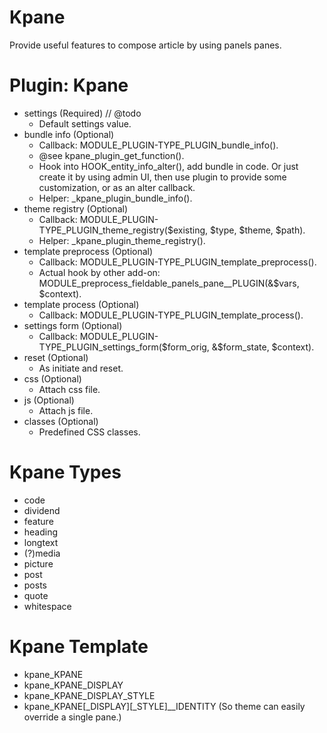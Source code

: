 Kpane
=====
Provide useful features to compose article by using panels panes.

Plugin: Kpane
=============
* settings (Required) // @todo
    - Default settings value.
* bundle info (Optional)
    - Callback: MODULE_PLUGIN-TYPE_PLUGIN_bundle_info().
    - @see kpane_plugin_get_function().
    - Hook into HOOK_entity_info_alter(), add bundle in code.
    Or just create it by using admin UI, then use plugin to provide some customization, or as an alter callback.
    - Helper: _kpane_plugin_bundle_info().
* theme registry (Optional)
    - Callback: MODULE_PLUGIN-TYPE_PLUGIN_theme_registry($existing, $type, $theme, $path).
    - Helper: _kpane_plugin_theme_registry().
* template preprocess (Optional)
    - Callback: MODULE_PLUGIN-TYPE_PLUGIN_template_preprocess().
    - Actual hook by other add-on: MODULE_preprocess_fieldable_panels_pane__PLUGIN(&$vars, $context).
* template process (Optional)
    - Callback: MODULE_PLUGIN-TYPE_PLUGIN_template_process().
* settings form (Optional)
    - Callback: MODULE_PLUGIN-TYPE_PLUGIN_settings_form($form_orig, &$form_state, $context).
* reset (Optional)
    - As initiate and reset.
* css (Optional)
    - Attach css file.
* js (Optional)
    - Attach js file.
* classes (Optional)
    - Predefined CSS classes.



Kpane Types
===========
* code
* dividend
* feature
* heading
* longtext
* (?)media
* picture
* post
* posts
* quote
* whitespace

Kpane Template
==============
* kpane_KPANE
* kpane_KPANE_DISPLAY
* kpane_KPANE_DISPLAY_STYLE
* kpane_KPANE[_DISPLAY][_STYLE]__IDENTITY (So theme can easily override a single pane.)
